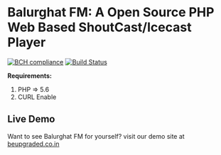 # Balurghat FM: A Open Source PHP Web Based ShoutCast/Icecast Player

[![BCH compliance](https://bettercodehub.com/edge/badge/Balurghat-FM/balurghatfm_site_content?branch=master)](https://bettercodehub.com/)
[![Build Status](https://travis-ci.com/Balurghat-FM/balurghatfm_site_content.svg?branch=master)](https://travis-ci.com/Balurghat-FM/balurghatfm_site_content)

**Requirements:**
1. PHP => 5.6
2. CURL Enable

## Live Demo

Want to see Balurghat FM for yourself? visit our demo site at [beupgraded.co.in](http://www.beupgraded.co.in)
